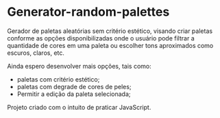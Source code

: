 # Generator-random-palettes

Gerador de paletas aleatórias sem critério estético, visando criar paletas conforme as opções disponibilizadas onde o usuário pode filtrar a quantidade de cores em uma paleta ou escolher tons aproximados como escuros, claros, etc.

Ainda espero desenvolver mais opções, tais como:

- paletas com critério estético;
- paletas com degrade de cores de peles;
- Permitir a edição da paleta selecionada;

Projeto criado com o intuito de praticar JavaScript.
